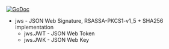 [![GoDoc](https://img.shields.io/badge/go-documentation-blue.svg?style=flat-square)](https://godoc.org/github.com/khezen/jws)

* jws - JSON Web Signature, RSASSA-PKCS1-v1_5 + SHA256 implementation
  * jws.JWT - JSON Web Token
  * jws.JWK - JSON Web Key 

